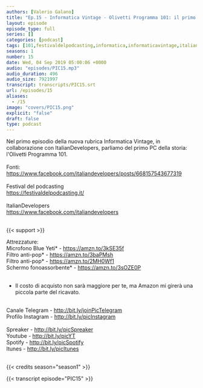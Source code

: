 ```yaml
---
authors: [Valerio Galano]
title: "Ep.15 - Informatica Vintage - Olivetti Programma 101: il primo computer da tavolo"
layout: episode
episode_type: full
series: []
categories: [podcast]
tags: [101,festivaldelpodcasting,informatica,informaticavintage,italiandevelopers,olivetti,p101,pensieriincodice,perotto,programma,programmazione,vintage]
seasons: 1
number: 15
date: Wed, 04 Sep 2019 05:00:06 +0000
audio: "episodes/PIC15.mp3"
audio_duration: 496
audio_size: 7921997
transcript: transcripts/PIC15.srt
url: /episodes/15
aliases: 
  - /15
image: "covers/PIC15.png"
explicit: "false"
draft: false
type: podcast
---
```

Nel primo episodio della nuova rubrica Informatica Vintage, in collaborazione con ItalianDevelopers, parliamo del primo PC della storia: l'Olivetti Programma 101.<br />
<br />
Fonti:<br />
<a href="https://www.facebook.com/italiandevelopers/posts/668157543677319" rel="noopener">https://www.facebook.com/italiandevelopers/posts/668157543677319</a> <br />
<br />
Festival del podcasting<br />
<a href="https://festivaldelpodcasting.it/" rel="noopener">https://festivaldelpodcasting.it/</a> <br />
<br />
ItalianDevelopers<br />
<a href="https://www.facebook.com/italiandevelopers" rel="noopener">https://www.facebook.com/italiandevelopers</a> <br />
<br />


{{< support >}}

Attrezzature:<br />
Microfono Blue Yeti* - <a href="https://amzn.to/3kSE35f" rel="noopener">https://amzn.to/3kSE35f</a>  <br />
Filtro anti-pop* - <a href="https://amzn.to/3baPMsh" rel="noopener">https://amzn.to/3baPMsh</a>  <br />
Filtro anti-pop* - <a href="https://amzn.to/2MH0Wf1" rel="noopener">https://amzn.to/2MH0Wf1</a>  <br />
Schermo fonoassorbente* - <a href="https://amzn.to/3sOZE0P" rel="noopener">https://amzn.to/3sOZE0P</a>  <br />
<br />
* Il costo di acquisto non sarà maggiore per te, ma Amazon mi girerà una piccola parte del ricavato. <br />
<br />
Canale Telegram - <a href="http://bit.ly/joinPicTelegram" rel="noopener">http://bit.ly/joinPicTelegram</a> <br />
Profilo Instagram - <a href="http://bit.ly/picInstagram" rel="noopener">http://bit.ly/picInstagram</a> <br />
<br />
Spreaker - <a href="http://bit.ly/picSpreaker" rel="noopener">http://bit.ly/picSpreaker</a> <br />
Youtube - <a href="http://bit.ly/picYT" rel="noopener">http://bit.ly/picYT</a> <br />
Spotify - <a href="http://bit.ly/picSpotify" rel="noopener">http://bit.ly/picSpotify</a> <br />
Itunes - <a href="http://bit.ly/picItunes" rel="noopener">http://bit.ly/picItunes</a> <br />
<br />


{{< credits season="season1" >}}

<!-- more -->

{{< transcript episode="PIC15" >}}
